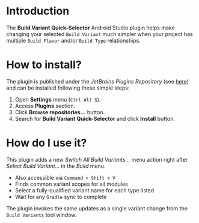 # Introduction

The __Build Variant Quick-Selector__ Android Studio plugin helps make changing your selected `Build Variant` much simpler when your project has multiple `Build Flavor` and/or `Build Type` relationships.

# How to install?

The plugin is published under the *JetBrains Plugins Repository* (see [here](https://plugins.jetbrains.com/plugin/14450-build-variant-quick-selector))
and can be installed following these simple steps:

1. Open __Settings__ menu (`Ctrl Alt S`). 
2. Access __Plugins__ section.
3. Click __Browse repositories...__ button.
4. Search for __Build Variant Quick-Selector__ and click __Install__ button.


# How do I use it?

This plugin adds a new *Switch All Build Variants...* menu action right after *Select Build Variant...* in the *Build* menu.  
- Also accessible via `Command + Shift + V`
- Finds common variant scopes for all modules
- Select a fully-qualified variant name for each type listed
- Wait for any `Gradle` sync to complete

The plugin invokes the same updates as a single variant change from the `Build Variants` tool window.
